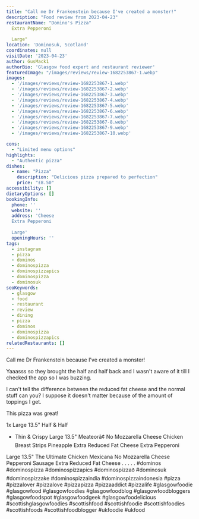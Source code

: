 ```yaml
---
title: "Call me Dr Frankenstein because I've created a monster!"
description: "Food review from 2023-04-23"
restaurantName: "Domino's Pizza"
  Extra Pepperoni
 
  Large"
location: 'Dominosuk, Scotland'
coordinates: null
visitDate: '2023-04-23'
author: GusMack1
authorBio: 'Glasgow food expert and restaurant reviewer'
featuredImage: "/images/reviews/review-1682253867-1.webp"
images:
  - '/images/reviews/review-1682253867-1.webp'
  - '/images/reviews/review-1682253867-2.webp'
  - '/images/reviews/review-1682253867-3.webp'
  - '/images/reviews/review-1682253867-4.webp'
  - '/images/reviews/review-1682253867-5.webp'
  - '/images/reviews/review-1682253867-6.webp'
  - '/images/reviews/review-1682253867-7.webp'
  - '/images/reviews/review-1682253867-8.webp'
  - '/images/reviews/review-1682253867-9.webp'
  - '/images/reviews/review-1682253867-10.webp'

cons:
  - "Limited menu options"
highlights:
  - "Authentic pizza"
dishes:
  - name: "Pizza"
    description: "Delicious pizza prepared to perfection"
    price: "£8.50"
accessibility: []
dietaryOptions: []
bookingInfo:
  phone: ''
  website: ''
  address: 'Cheese
  Extra Pepperoni
 
  Large'
  openingHours: ''
tags:
  - instagram
  - pizza
  - dominos
  - dominospizza
  - dominospizzapics
  - dominospizza
  - dominosuk
seoKeywords:
  - glasgow
  - food
  - restaurant
  - review
  - dining
  - pizza
  - dominos
  - dominospizza
  - dominospizzapics
relatedRestaurants: []
---
```

Call me Dr Frankenstein because I've created a monster!

Yaaasss so they brought the half and half back and I wasn't aware of it till I checked the app so I was buzzing. 

I can't tell the difference between the reduced fat cheese and the normal stuff can you? I suppose it doesn't matter because of the amount of toppings I get. 

This pizza was great!

1x Large 13.5" Half & Half
 + Thin & Crispy
  Large 13.5" Meateorâ¢
 No Mozzarella Cheese
  Chicken Breast Strips
  Pineapple
  Extra Reduced Fat Cheese
  Extra Pepperoni
 
  Large 13.5" The Ultimate Chicken Mexicana
  No Mozzarella Cheese
  Pepperoni
  Sausage
  Extra Reduced Fat Cheese
.
.
.
.
.
#dominos #dominospizza #dominospizzapics #dominospizzað #dominosuk #dominospizzake #dominospizzaindia #dominospizzaindonesia #pizza #pizzalover #pizzalove #pizzapizza #pizzaaddict #pizzalife #glasgowfoodie #glasgowfood #glasgowfoodies #glasgowfoodblog #glasgowfoodbloggers #glasgowfoodspot #glasgowfoodgeek #glasgowfoodelicious #scottishglasgowfoodies #scottishfood #scottishfoodie #scottishfoodies #scottishfoods #scottishfoodblogger #ukfoodie #ukfood
